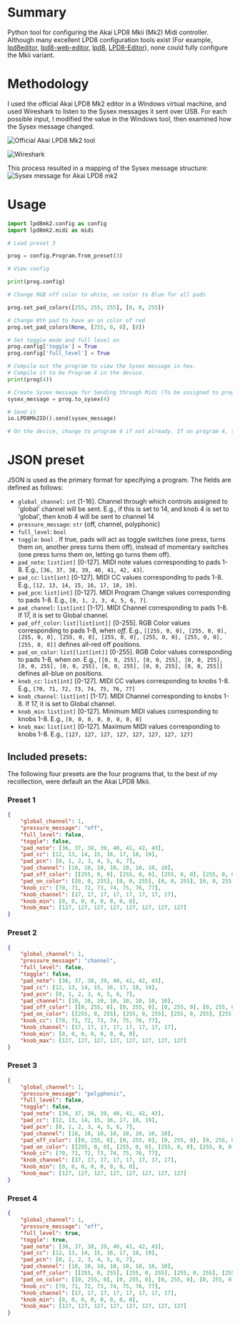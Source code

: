 
# Summary

Python tool for configuring the Akai LPD8 Mkii (Mk2) Midi controller.
Although many excellent LPD8 configuration tools exist (For example, [lpd8editor](https://github.com/charlesfleche/lpd8editor), [lpd8-web-editor](https://github.com/bennigraf/lpd8-web-editor), [lpd8](https://github.com/boomlinde/lpd8), [LPD8-Editor](https://github.com/navelpluisje/LPD8-Editor)), none could fully configure the Mkii variant.

# Methodology
I used the official Akai LPD8 Mk2 editor in a Windows virtual machine, and used Wireshark to listen to the Sysex messages it sent over USB.
For each possible input, I modified the value in the Windows tool, then examined how the Sysex message changed. 

![Official Akai LPD8 Mk2 tool](./docs/lpd8editor.png)

![Wireshark](./docs/wireshark.png)

This process resulted in a mapping of the Sysex message structure:
![Sysex message for Akai LPD8 mk2](./docs/hex_diagram.svg)

# Usage

```python
import lpd8mk2.config as config
import lpd8mk2.midi as midi

# Load preset 3

prog = config.Program.from_preset(3)

# View config

print(prog.config)

# Change RGB off color to white, on color to Blue for all pads

prog.set_pad_colors([255, 255, 255], [0, 0, 255])

# Change 8th pad to have an on color of red
prog.set_pad_colors(None, [255, 0, 0], [8])

# Set toggle mode and full level on
prog.config['toggle'] = True
prog.config['full_level'] = True

# Compile out the program to view the Sysex message in hex.
# Compile it to be Program 4 in the device.
print(prog(4))

# Create Sysex message for Sending through Midi (To be assigned to program 4 in the device):
sysex_message = prog.to_sysex(4)

# Send it
io.LPD8Mk2IO().send(sysex_message)

# On the device, change to program 4 if not already. If on program 4, then change to another then back to 4.

```

# JSON preset

JSON is used as the primary format for specifying a program.
The fields are defined as follows:

- `global_channel`: `int` [1-16]. Channel through which controls assigned to 'global' channel will be sent. E.g., if this is set to 14, and knob 4 is set to 'global', then knob 4 will be sent to channel 14
- `pressure_message`: `str` {off, channel, polyphonic}
- `full_level`: `bool`
- `toggle`: `bool` . If true, pads will act as toggle switches (one press, turns them on, another press turns them off), instead of momentary switches (one press turns them on, letting go turns them off).
- `pad_note`: `list[int]` [0-127]. MIDI note values corresponding to pads 1-8. E.g., `[36, 37, 38, 39, 40, 41, 42, 43]`. 
- `pad_cc`: `list[int]` [0-127]. MIDI CC values corresponding to pads 1-8. E.g., `[12, 13, 14, 15, 16, 17, 18, 19]`. 
- `pad_pcn`: `list[int]` [0-127]. MIDI Program Change values corresponding to pads 1-8. E.g., `[0, 1, 2, 3, 4, 5, 6, 7]`. 
- `pad_channel`: `list[int]` [1-17]. MIDI Channel corresponding to pads 1-8. If 17, it is set to Global channel.
- `pad_off_color`: `list[list[int]]` [0-255]. RGB Color values corresponding to pads 1-8, when *off*. E.g., `[[255, 0, 0], [255, 0, 0], [255, 0, 0], [255, 0, 0], [255, 0, 0], [255, 0, 0], [255, 0, 0], [255, 0, 0]]` defines all-red off positions.
- `pad_on_color`: `list[list[int]]` [0-255]. RGB Color values corresponding to pads 1-8, when *on*. E.g., `[[0, 0, 255], [0, 0, 255], [0, 0, 255], [0, 0, 255], [0, 0, 255], [0, 0, 255], [0, 0, 255], [0, 0, 255]]` defines all-blue on positions.
- `knob_cc`: `list[int]` [0-127]. MIDI CC values corresponding to knobs 1-8. E.g., `[70, 71, 72, 73, 74, 75, 76, 77]`
- `knob_channel`: `list[int]` [1-17]. MIDI Channel corresponding to knobs 1-8. If 17, it is set to Global channel.
- `knob_min`: `list[int]` [0-127]. Minimum MIDI values corresponding to knobs 1-8. E.g., `[0, 0, 0, 0, 0, 0, 0, 0]`
- `knob_max`: `list[int]` [0-127]. Maximum MIDI values corresponding to knobs 1-8. E.g., `[127, 127, 127, 127, 127, 127, 127, 127]`

## Included presets:
The following four presets are the four programs that, to the best of my recollection, were default an the Akai LPD8 Mkii.

### Preset 1
```json
{
    "global_channel": 1,
    "pressure_message": "off",
    "full_level": false,
    "toggle": false,
    "pad_note": [36, 37, 38, 39, 40, 41, 42, 43],
    "pad_cc": [12, 13, 14, 15, 16, 17, 18, 19],
    "pad_pcn": [0, 1, 2, 3, 4, 5, 6, 7],
    "pad_channel": [10, 10, 10, 10, 10, 10, 10, 10],
    "pad_off_color": [[255, 0, 0], [255, 0, 0], [255, 0, 0], [255, 0, 0], [255, 0, 0], [255, 0, 0], [255, 0, 0], [255, 0, 0]],
    "pad_on_color": [[0, 0, 255], [0, 0, 255], [0, 0, 255], [0, 0, 255], [0, 0, 255], [0, 0, 255], [0, 0, 255], [0, 0, 255]],
    "knob_cc": [70, 71, 72, 73, 74, 75, 76, 77],
    "knob_channel": [17, 17, 17, 17, 17, 17, 17, 17],
    "knob_min": [0, 0, 0, 0, 0, 0, 0, 0],
    "knob_max": [127, 127, 127, 127, 127, 127, 127, 127]
}
```

### Preset 2
```json
{
    "global_channel": 1,
    "pressure_message": "channel",
    "full_level": false,
    "toggle": false,
    "pad_note": [36, 37, 38, 39, 40, 41, 42, 43],
    "pad_cc": [12, 13, 14, 15, 16, 17, 18, 19],
    "pad_pcn": [0, 1, 2, 3, 4, 5, 6, 7],
    "pad_channel": [10, 10, 10, 10, 10, 10, 10, 10],
    "pad_off_color": [[0, 255, 0], [0, 255, 0], [0, 255, 0], [0, 255, 0], [0, 255, 0], [0, 255, 0], [0, 255, 0], [0, 255, 0]],
    "pad_on_color": [[255, 0, 255], [255, 0, 255], [255, 0, 255], [255, 0, 255], [255, 0, 255], [255, 0, 255], [255, 0, 255], [255, 0, 255]],
    "knob_cc": [70, 71, 72, 73, 74, 75, 76, 77],
    "knob_channel": [17, 17, 17, 17, 17, 17, 17, 17],
    "knob_min": [0, 0, 0, 0, 0, 0, 0, 0],
    "knob_max": [127, 127, 127, 127, 127, 127, 127, 127]
}
```

### Preset 3
```json
{
    "global_channel": 1,
    "pressure_message": "polyphonic",
    "full_level": false,
    "toggle": false,
    "pad_note": [36, 37, 38, 39, 40, 41, 42, 43],
    "pad_cc": [12, 13, 14, 15, 16, 17, 18, 19],
    "pad_pcn": [0, 1, 2, 3, 4, 5, 6, 7],
    "pad_channel": [10, 10, 10, 10, 10, 10, 10, 10],
    "pad_off_color": [[0, 255, 0], [0, 255, 0], [0, 255, 0], [0, 255, 0], [0, 255, 0], [0, 255, 0], [0, 255, 0], [0, 255, 0]],
    "pad_on_color": [[255, 0, 0], [255, 0, 0], [255, 0, 0], [255, 0, 0], [255, 0, 0], [255, 0, 0], [255, 0, 0], [255, 0, 0]],
    "knob_cc": [70, 71, 72, 73, 74, 75, 76, 77],
    "knob_channel": [17, 17, 17, 17, 17, 17, 17, 17],
    "knob_min": [0, 0, 0, 0, 0, 0, 0, 0],
    "knob_max": [127, 127, 127, 127, 127, 127, 127, 127]
}
```

### Preset 4
```json
{
    "global_channel": 1,
    "pressure_message": "off",
    "full_level": true,
    "toggle": true,
    "pad_note": [36, 37, 38, 39, 40, 41, 42, 43],
    "pad_cc": [12, 13, 14, 15, 16, 17, 18, 19],
    "pad_pcn": [0, 1, 2, 3, 4, 5, 6, 7],
    "pad_channel": [10, 10, 10, 10, 10, 10, 10, 10],
    "pad_off_color": [[255, 0, 255], [255, 0, 255], [255, 0, 255], [255, 0, 255], [255, 0, 255], [255, 0, 255], [255, 0, 255], [255, 0, 255]],
    "pad_on_color": [[0, 255, 0], [0, 255, 0], [0, 255, 0], [0, 255, 0], [0, 255, 0], [0, 255, 0], [0, 255, 0], [0, 255, 0]],
    "knob_cc": [70, 71, 72, 73, 74, 75, 76, 77],
    "knob_channel": [17, 17, 17, 17, 17, 17, 17, 17],
    "knob_min": [0, 0, 0, 0, 0, 0, 0, 0],
    "knob_max": [127, 127, 127, 127, 127, 127, 127, 127]
}
```
